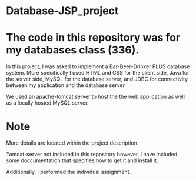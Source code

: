 # Database-JSP_project

# The code in this repository was for my databases class (336).
In this project, I was asked to implement a Bar-Beer-Drinker PLUS database
system. More specifically I used HTML and CSS for the client side, Java for the
server side, MySQL for the database server, and JDBC for connectivity between
my application and the database server.

We used an apache-tomcat server to host the the web application as well as a locally hosted MySQL server.

# Note
 More details are located within the project description.
 
 Tomcat-server not included in this repository however, I have included some doccumentation that specifies how to get it and install it.
 
 Additionally, I performed the individual assignment. 
